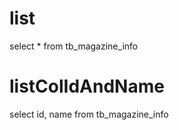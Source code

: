 list
===
select * from tb_magazine_info

listColIdAndName
================
select id, name from tb_magazine_info
